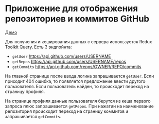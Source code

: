 # Приложение для отображения репозиториев и коммитов GitHub

[Демо](https://xcompliance.vercel.app)

Для получения и кеширования данных с сервера используется Redux Toolkit Query. Есть 3 эндпойнта:

- `getUser` https://api.github.com/users/USERNAME
- `getRepos` https://api.github.com/users/USERNAME/repos
- `getCommits` https://api.github.com/repos/OWNER/REPO/commits

На главной странице после ввода логина запрашивается `getUser`. Если приходит 404 ошибка, то появляется предложение ввести другого пользователя. Если пользователь найден, то происходит переход на страницу профиля.

На странице профиля данные пользователя берутся из кеша первого запроса плюс запрашивается `getRepos`. При нажатии на наименование репозитория происходит переход на страницу коммитов и запрашивается `getCommits`.

